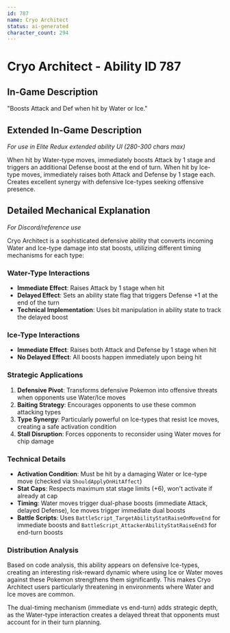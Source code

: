 ```yaml
---
id: 787
name: Cryo Architect
status: ai-generated
character_count: 294
---
```


# Cryo Architect - Ability ID 787

## In-Game Description
"Boosts Attack and Def when hit by Water or Ice."

## Extended In-Game Description
*For use in Elite Redux extended ability UI (280-300 chars max)*

When hit by Water-type moves, immediately boosts Attack by 1 stage and triggers an additional Defense boost at the end of turn. When hit by Ice-type moves, immediately raises both Attack and Defense by 1 stage each. Creates excellent synergy with defensive Ice-types seeking offensive presence.

## Detailed Mechanical Explanation
*For Discord/reference use*

Cryo Architect is a sophisticated defensive ability that converts incoming Water and Ice-type damage into stat boosts, utilizing different timing mechanisms for each type:

### Water-Type Interactions
- **Immediate Effect**: Raises Attack by 1 stage when hit
- **Delayed Effect**: Sets an ability state flag that triggers Defense +1 at the end of the turn
- **Technical Implementation**: Uses bit manipulation in ability state to track the delayed boost

### Ice-Type Interactions  
- **Immediate Effect**: Raises both Attack and Defense by 1 stage when hit
- **No Delayed Effect**: All boosts happen immediately upon being hit

### Strategic Applications
1. **Defensive Pivot**: Transforms defensive Pokemon into offensive threats when opponents use Water/Ice moves
2. **Baiting Strategy**: Encourages opponents to use these common attacking types
3. **Type Synergy**: Particularly powerful on Ice-types that resist Ice moves, creating a safe activation condition
4. **Stall Disruption**: Forces opponents to reconsider using Water moves for chip damage

### Technical Details
- **Activation Condition**: Must be hit by a damaging Water or Ice-type move (checked via `ShouldApplyOnHitAffect`)
- **Stat Caps**: Respects maximum stat stage limits (+6), won't activate if already at cap
- **Timing**: Water moves trigger dual-phase boosts (immediate Attack, delayed Defense), Ice moves trigger immediate dual boosts
- **Battle Scripts**: Uses `BattleScript_TargetAbilityStatRaiseOnMoveEnd` for immediate boosts and `BattleScript_AttackerAbilityStatRaiseEnd3` for end-turn boosts

### Distribution Analysis
Based on code analysis, this ability appears on defensive Ice-types, creating an interesting risk-reward dynamic where using Ice or Water moves against these Pokemon strengthens them significantly. This makes Cryo Architect users particularly threatening in environments where Water and Ice moves are common.

The dual-timing mechanism (immediate vs end-turn) adds strategic depth, as the Water-type interaction creates a delayed threat that opponents must account for in their turn planning.